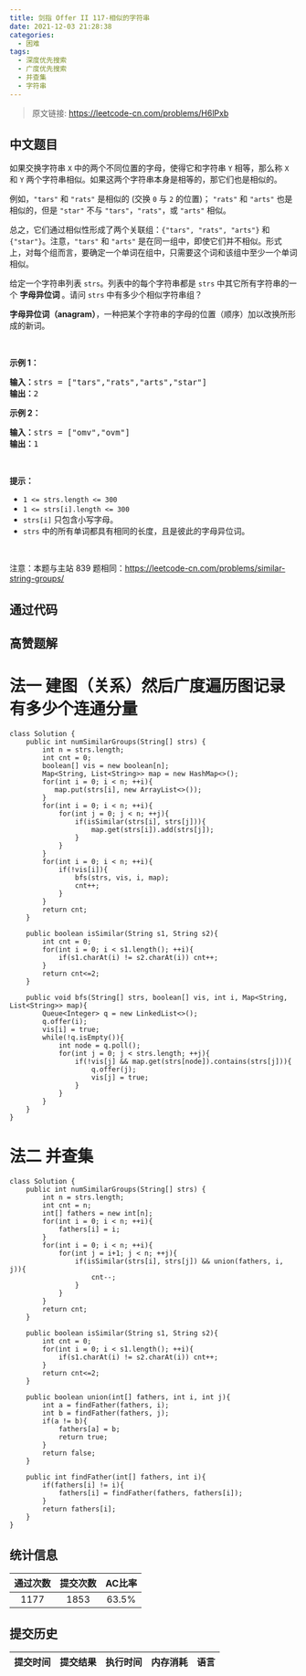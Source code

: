 ```yaml
---
title: 剑指 Offer II 117-相似的字符串
date: 2021-12-03 21:28:38
categories:
  - 困难
tags:
  - 深度优先搜索
  - 广度优先搜索
  - 并查集
  - 字符串
---
```


> 原文链接: https://leetcode-cn.com/problems/H6lPxb




## 中文题目
<div><p>如果交换字符串&nbsp;<code>X</code> 中的两个不同位置的字母，使得它和字符串&nbsp;<code>Y</code> 相等，那么称 <code>X</code> 和 <code>Y</code> 两个字符串相似。如果这两个字符串本身是相等的，那它们也是相似的。</p>

<p>例如，<code>&quot;tars&quot;</code> 和 <code>&quot;rats&quot;</code> 是相似的 (交换 <code>0</code> 与 <code>2</code> 的位置)；&nbsp;<code>&quot;rats&quot;</code> 和 <code>&quot;arts&quot;</code> 也是相似的，但是 <code>&quot;star&quot;</code> 不与 <code>&quot;tars&quot;</code>，<code>&quot;rats&quot;</code>，或 <code>&quot;arts&quot;</code> 相似。</p>

<p>总之，它们通过相似性形成了两个关联组：<code>{&quot;tars&quot;, &quot;rats&quot;, &quot;arts&quot;}</code> 和 <code>{&quot;star&quot;}</code>。注意，<code>&quot;tars&quot;</code> 和 <code>&quot;arts&quot;</code> 是在同一组中，即使它们并不相似。形式上，对每个组而言，要确定一个单词在组中，只需要这个词和该组中至少一个单词相似。</p>

<p>给定一个字符串列表 <code>strs</code>。列表中的每个字符串都是 <code>strs</code> 中其它所有字符串的一个&nbsp;<strong>字母异位词&nbsp;</strong>。请问 <code>strs</code> 中有多少个相似字符串组？</p>

<p><strong>字母异位词（anagram）</strong>，一种把某个字符串的字母的位置（顺序）加以改换所形成的新词。</p>

<p>&nbsp;</p>

<p><strong>示例 1：</strong></p>

<pre>
<strong>输入：</strong>strs = [&quot;tars&quot;,&quot;rats&quot;,&quot;arts&quot;,&quot;star&quot;]
<strong>输出：</strong>2
</pre>

<p><strong>示例 2：</strong></p>

<pre>
<strong>输入：</strong>strs = [&quot;omv&quot;,&quot;ovm&quot;]
<strong>输出：</strong>1
</pre>

<p>&nbsp;</p>

<p><strong>提示：</strong></p>

<ul>
	<li><code>1 &lt;= strs.length &lt;= 300</code></li>
	<li><code>1 &lt;= strs[i].length &lt;= 300</code></li>
	<li><code>strs[i]</code> 只包含小写字母。</li>
	<li><code>strs</code> 中的所有单词都具有相同的长度，且是彼此的字母异位词。</li>
</ul>

<p>&nbsp; &nbsp;</p>

<p><meta charset="UTF-8" />注意：本题与主站 839&nbsp;题相同：<a href="https://leetcode-cn.com/problems/similar-string-groups/">https://leetcode-cn.com/problems/similar-string-groups/</a></p>
</div>

## 通过代码
<RecoDemo>
</RecoDemo>


## 高赞题解
# 法一 建图（关系）然后广度遍历图记录有多少个连通分量
```
class Solution {
    public int numSimilarGroups(String[] strs) {
        int n = strs.length;
        int cnt = 0;
        boolean[] vis = new boolean[n];
        Map<String, List<String>> map = new HashMap<>();
        for(int i = 0; i < n; ++i){
           map.put(strs[i], new ArrayList<>());
        }
        for(int i = 0; i < n; ++i){
            for(int j = 0; j < n; ++j){
                if(isSimilar(strs[i], strs[j])){
                    map.get(strs[i]).add(strs[j]);
                }
            }
        }
        for(int i = 0; i < n; ++i){
            if(!vis[i]){
                bfs(strs, vis, i, map);
                cnt++;
            }
        }
        return cnt;
    }

    public boolean isSimilar(String s1, String s2){
        int cnt = 0;
        for(int i = 0; i < s1.length(); ++i){
            if(s1.charAt(i) != s2.charAt(i)) cnt++;
        }
        return cnt<=2;
    }

    public void bfs(String[] strs, boolean[] vis, int i, Map<String, List<String>> map){
        Queue<Integer> q = new LinkedList<>();
        q.offer(i);
        vis[i] = true;
        while(!q.isEmpty()){
            int node = q.poll();
            for(int j = 0; j < strs.length; ++j){
                if(!vis[j] && map.get(strs[node]).contains(strs[j])){
                    q.offer(j);
                    vis[j] = true;
                }
            }
        }
    }
}
```

# 法二 并查集
```
class Solution {
    public int numSimilarGroups(String[] strs) {
        int n = strs.length;
        int cnt = n;
        int[] fathers = new int[n];
        for(int i = 0; i < n; ++i){
            fathers[i] = i;
        }
        for(int i = 0; i < n; ++i){
            for(int j = i+1; j < n; ++j){
                if(isSimilar(strs[i], strs[j]) && union(fathers, i, j)){
                    cnt--;
                }
            }
        }
        return cnt;
    }

    public boolean isSimilar(String s1, String s2){
        int cnt = 0;
        for(int i = 0; i < s1.length(); ++i){
            if(s1.charAt(i) != s2.charAt(i)) cnt++;
        }
        return cnt<=2;
    }

    public boolean union(int[] fathers, int i, int j){
        int a = findFather(fathers, i);
        int b = findFather(fathers, j);
        if(a != b){
            fathers[a] = b;
            return true;
        }
        return false;
    }

    public int findFather(int[] fathers, int i){
        if(fathers[i] != i){
            fathers[i] = findFather(fathers, fathers[i]);
        }
        return fathers[i];
    }
}
```


## 统计信息
| 通过次数 | 提交次数 | AC比率 |
| :------: | :------: | :------: |
|    1177    |    1853    |   63.5%   |

## 提交历史
| 提交时间 | 提交结果 | 执行时间 |  内存消耗  | 语言 |
| :------: | :------: | :------: | :--------: | :--------: |
